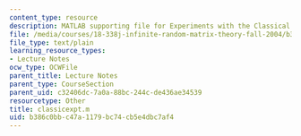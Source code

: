 ```yaml
---
content_type: resource
description: MATLAB supporting file for Experiments with the Classical Ensembles.
file: /media/courses/18-338j-infinite-random-matrix-theory-fall-2004/b386c0bbc47a1179bc74cb5e4dbc7af4_classicexpt.m
file_type: text/plain
learning_resource_types:
- Lecture Notes
ocw_type: OCWFile
parent_title: Lecture Notes
parent_type: CourseSection
parent_uid: c32406dc-7a0a-88bc-244c-de436ae34539
resourcetype: Other
title: classicexpt.m
uid: b386c0bb-c47a-1179-bc74-cb5e4dbc7af4
---
```

